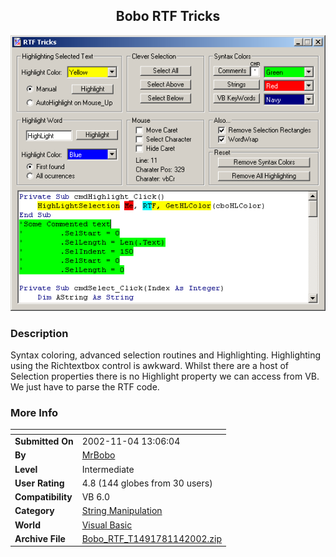 ﻿<div align="center">

## Bobo RTF Tricks

<img src="PIC2002114135596967.gif">
</div>

### Description

Syntax coloring, advanced selection routines and Highlighting. Highlighting using the Richtextbox control is awkward. Whilst there are a host of Selection properties there is no Highlight property we can access from VB. We just have to parse the RTF code.
 
### More Info
 


<span>             |<span>
---                |---
**Submitted On**   |2002-11-04 13:06:04
**By**             |[MrBobo](https://github.com/Planet-Source-Code/PSCIndex/blob/master/ByAuthor/mrbobo.md)
**Level**          |Intermediate
**User Rating**    |4.8 (144 globes from 30 users)
**Compatibility**  |VB 6\.0
**Category**       |[String Manipulation](https://github.com/Planet-Source-Code/PSCIndex/blob/master/ByCategory/string-manipulation__1-5.md)
**World**          |[Visual Basic](https://github.com/Planet-Source-Code/PSCIndex/blob/master/ByWorld/visual-basic.md)
**Archive File**   |[Bobo\_RTF\_T1491781142002\.zip](https://github.com/Planet-Source-Code/mrbobo-bobo-rtf-tricks__1-40401/archive/master.zip)








